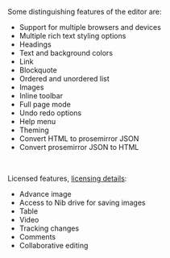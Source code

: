 Some distinguishing features of the editor are:

- Support for multiple browsers and devices
- Multiple rich text styling options
- Headings
- Text and background colors
- Link
- Blockquote
- Ordered and unordered list
- Images
- Inline toolbar
- Full page mode
- Undo redo options
- Help menu
- Theming
- Convert HTML to prosemirror JSON
- Convert prosemirror JSON to HTML

<br />

Licensed features, [licensing details](#/License):

- Advance image
- Access to Nib drive for saving images
- Table
- Video
- Tracking changes
- Comments
- Collaborative editing
